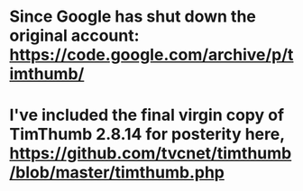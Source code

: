 # Since Google has shut down the original account: https://code.google.com/archive/p/timthumb/

# I've included the final virgin copy of TimThumb 2.8.14 for posterity here, https://github.com/tvcnet/timthumb/blob/master/timthumb.php

